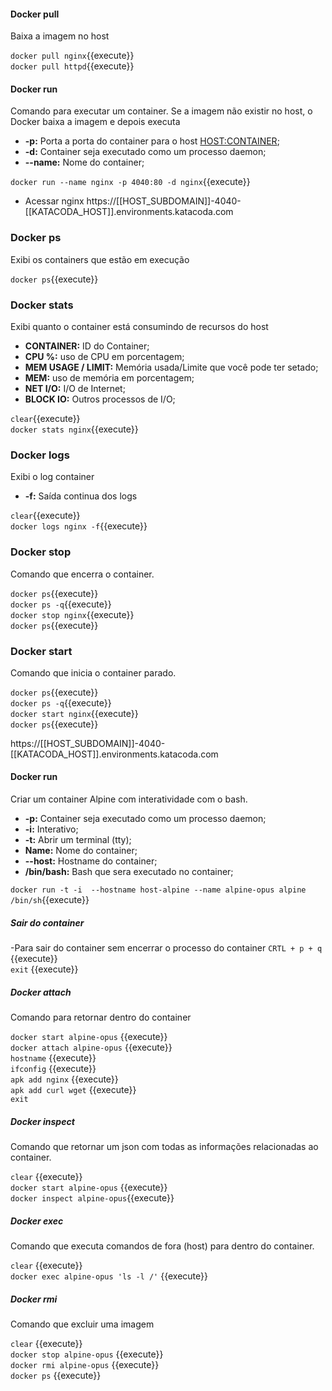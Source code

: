 #### Docker pull
Baixa a imagem no host

`docker pull nginx`{{execute}} <br>
`docker pull httpd`{{execute}}

#### Docker run
Comando para executar um container. Se a imagem não existir no host, o Docker baixa a imagem e depois executa

- **-p:** Porta a porta do container para o host <HOST:CONTAINER>;
- **-d:** Container seja executado como um processo daemon;
- **--name:** Nome do container;

`docker run --name nginx -p 4040:80 -d nginx`{{execute}}
- Acessar nginx
https://[[HOST_SUBDOMAIN]]-4040-[[KATACODA_HOST]].environments.katacoda.com

### Docker ps

Exibi os containers que estão em execução

`docker ps`{{execute}}


### Docker stats

Exibi quanto o container está consumindo de recursos do host

- **CONTAINER:** ID do Container;
- **CPU %:** uso de CPU em porcentagem;
- **MEM USAGE / LIMIT:** Memória usada/Limite que você pode ter setado;
- **MEM:** uso de memória em porcentagem;
- **NET I/O:** I/O de Internet;
- **BLOCK IO:** Outros processos de I/O;

`clear`{{execute}} <br>
`docker stats nginx`{{execute}}


### Docker logs

Exibi o log container

- **-f:** Saída continua dos logs

`clear`{{execute}} <br>
`docker logs nginx -f`{{execute}}

### Docker stop

Comando que encerra o container.

`docker ps`{{execute}} <br>
`docker ps -q`{{execute}} <br>
`docker stop nginx`{{execute}} <br>
`docker ps`{{execute}} <br>


### Docker start

Comando que inicia o container parado.

`docker ps`{{execute}} <br>
`docker ps -q`{{execute}} <br>
`docker start nginx`{{execute}} <br>
`docker ps`{{execute}} <br>

https://[[HOST_SUBDOMAIN]]-4040-[[KATACODA_HOST]].environments.katacoda.com

#### Docker run

Criar um container Alpine com interatividade com o bash. 

- **-p:** Container seja executado como um processo daemon;
- **-i:** Interativo;
- **-t:** Abrir um terminal (tty);
- **Name:** Nome do container;
- **--host:** Hostname do container;
- **/bin/bash:** Bash que sera executado no container;

`docker run -t -i  --hostname host-alpine --name alpine-opus alpine /bin/sh`{{execute}}

##### Sair do container
-Para sair do container sem encerrar o processo do container
`CRTL + p + q` {{execute}}  <br>
`exit` {{execute}} <br>

##### Docker attach
Comando para retornar dentro do container

`docker start alpine-opus` {{execute}}  <br>
`docker attach alpine-opus` {{execute}} <br>
`hostname` {{execute}}  <br>
`ifconfig` {{execute}} <br>
`apk add nginx` {{execute}}  <br>
`apk add curl wget` {{execute}} <br>
`exit` <br>

##### Docker inspect
Comando que retornar um json com todas as informações relacionadas ao container.

`clear` {{execute}}  <br>
`docker start alpine-opus` {{execute}}  <br>
`docker inspect alpine-opus`{{execute}}  <br>

##### Docker exec
Comando que executa comandos de fora (host) para dentro do container.

`clear` {{execute}} <br>
`docker exec alpine-opus 'ls -l /'` {{execute}}  <br>


##### Docker rmi
Comando que excluir uma imagem

`clear` {{execute}} <br>
`docker stop alpine-opus` {{execute}}  <br>
`docker rmi alpine-opus` {{execute}}  <br>
`docker ps` {{execute}}  <br>